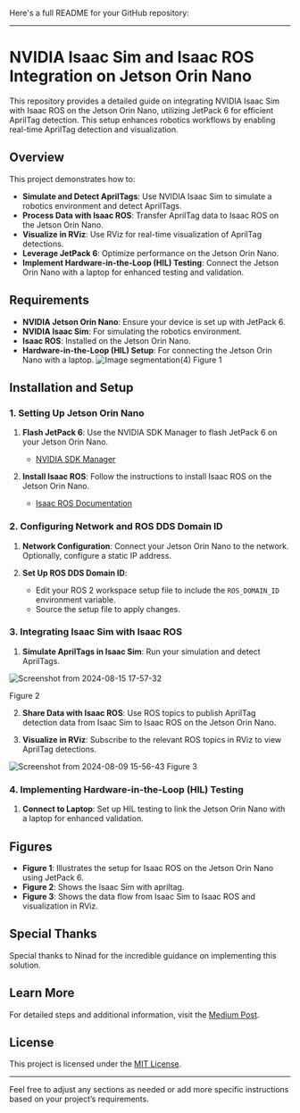Here's a full README for your GitHub repository:

---

# NVIDIA Isaac Sim and Isaac ROS Integration on Jetson Orin Nano

This repository provides a detailed guide on integrating NVIDIA Isaac Sim with Isaac ROS on the Jetson Orin Nano, utilizing JetPack 6 for efficient AprilTag detection. This setup enhances robotics workflows by enabling real-time AprilTag detection and visualization.

## Overview

This project demonstrates how to:

- **Simulate and Detect AprilTags**: Use NVIDIA Isaac Sim to simulate a robotics environment and detect AprilTags.
- **Process Data with Isaac ROS**: Transfer AprilTag data to Isaac ROS on the Jetson Orin Nano.
- **Visualize in RViz**: Use RViz for real-time visualization of AprilTag detections.
- **Leverage JetPack 6**: Optimize performance on the Jetson Orin Nano.
- **Implement Hardware-in-the-Loop (HIL) Testing**: Connect the Jetson Orin Nano with a laptop for enhanced testing and validation.

## Requirements

- **NVIDIA Jetson Orin Nano**: Ensure your device is set up with JetPack 6.
- **NVIDIA Isaac Sim**: For simulating the robotics environment.
- **Isaac ROS**: Installed on the Jetson Orin Nano.
- **Hardware-in-the-Loop (HIL) Setup**: For connecting the Jetson Orin Nano with a laptop.
  ![Image segmentation(4)](https://github.com/user-attachments/assets/4bc1b81a-ce2f-44b8-9e28-24491ab53482)
                                        Figure 1
## Installation and Setup

### 1. Setting Up Jetson Orin Nano

1. **Flash JetPack 6**: Use the NVIDIA SDK Manager to flash JetPack 6 on your Jetson Orin Nano.
   - [NVIDIA SDK Manager](https://developer.nvidia.com/sdk-manager)

2. **Install Isaac ROS**: Follow the instructions to install Isaac ROS on the Jetson Orin Nano.
   - [Isaac ROS Documentation](https://nvidia-isaac-ros.github.io/)

### 2. Configuring Network and ROS DDS Domain ID

1. **Network Configuration**: Connect your Jetson Orin Nano to the network. Optionally, configure a static IP address.

2. **Set Up ROS DDS Domain ID**:
   - Edit your ROS 2 workspace setup file to include the `ROS_DOMAIN_ID` environment variable.
   - Source the setup file to apply changes.

### 3. Integrating Isaac Sim with Isaac ROS

1. **Simulate AprilTags in Isaac Sim**: Run your simulation and detect AprilTags.
   
![Screenshot from 2024-08-15 17-57-32](https://github.com/user-attachments/assets/33b7a741-7ee2-4ea6-b493-fb1a80678122)

Figure 2

2. **Share Data with Isaac ROS**: Use ROS topics to publish AprilTag detection data from Isaac Sim to Isaac ROS on the Jetson Orin Nano.

3. **Visualize in RViz**: Subscribe to the relevant ROS topics in RViz to view AprilTag detections.

![Screenshot from 2024-08-09 15-56-43](https://github.com/user-attachments/assets/3730ff97-e2ed-4e6a-847e-9223753c9026)
                                    Figure 3
### 4. Implementing Hardware-in-the-Loop (HIL) Testing

1. **Connect to Laptop**: Set up HIL testing to link the Jetson Orin Nano with a laptop for enhanced validation.

## Figures

- **Figure 1**: Illustrates the setup for Isaac ROS on the Jetson Orin Nano using JetPack 6.
- **Figure 2**: Shows the Isaac Sim with apriltag.
- **Figure 3**: Shows the data flow from Isaac Sim to Isaac ROS and visualization in RViz.

## Special Thanks

Special thanks to Ninad for the incredible guidance on implementing this solution.

## Learn More

For detailed steps and additional information, visit the [Medium Post](https://medium.com/@kabilankb2003/hardware-in-the-loop-with-nvidia-jetson-orin-nano-using-isaac-sim-and-isaac-ros-apriltag-a59d78a7f146).

## License

This project is licensed under the [MIT License](LICENSE).

---

Feel free to adjust any sections as needed or add more specific instructions based on your project’s requirements.
